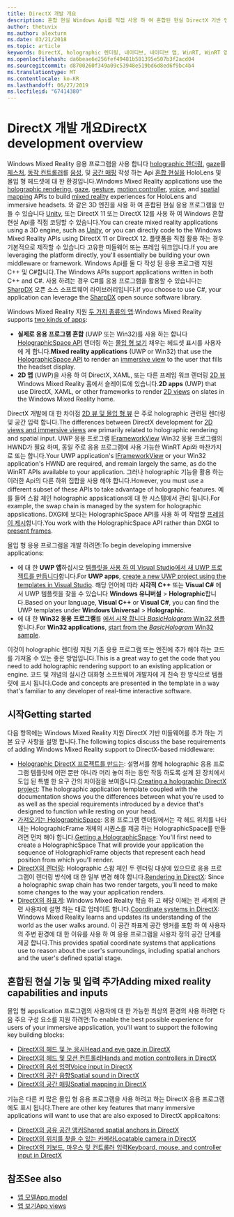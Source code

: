 ```yaml
---
title: DirectX 개발 개요
description: 혼합 현실 Windows Api를 직접 사용 하 여 혼합된 현실 DirectX 기반 엔진을 구축 합니다.
author: thetuvix
ms.author: alexturn
ms.date: 03/21/2018
ms.topic: article
keywords: DirectX, holographic 렌더링, 네이티브, 네이티브 앱, WinRT, WinRT 앱 플랫폼 Api, 사용자 지정 엔진, 미들웨어
ms.openlocfilehash: da6beae6e256fef49481b581395e507b3f2acd04
ms.sourcegitcommit: d8700260f349a09c53948e519bd6d8ed6f9bc4b4
ms.translationtype: MT
ms.contentlocale: ko-KR
ms.lasthandoff: 06/27/2019
ms.locfileid: "67414380"
---
```

# <a name="directx-development-overview"></a><span data-ttu-id="6ed7d-104">DirectX 개발 개요</span><span class="sxs-lookup"><span data-stu-id="6ed7d-104">DirectX development overview</span></span>


<span data-ttu-id="6ed7d-105">Windows Mixed Reality 응용 프로그램을 사용 합니다 [holographic 렌더링](rendering.md), [gaze](gaze.md)를 [제스처](gestures.md), [동작 컨트롤러](motion-controllers.md)를 [음성](voice-input.md), 및 [공간 매핑](spatial-mapping.md) 작성 하는 Api [혼합 현실을](mixed-reality.md) HoloLens 및 몰입 형 헤드셋에 대 한 환경입니다.</span><span class="sxs-lookup"><span data-stu-id="6ed7d-105">Windows Mixed Reality applications use the [holographic rendering](rendering.md), [gaze](gaze.md), [gesture](gestures.md), [motion controller](motion-controllers.md), [voice](voice-input.md), and [spatial mapping](spatial-mapping.md) APIs to build [mixed reality](mixed-reality.md) experiences for HoloLens and immersive headsets.</span></span> <span data-ttu-id="6ed7d-106">와 같은 3D 엔진을 사용 하 여 혼합된 현실 응용 프로그램을 만들 수 있습니다 [Unity](unity-development-overview.md), 또는 DirectX 11 또는 DirectX 12를 사용 하 여 Windows 혼합 현실 Api를 직접 코딩할 수 있습니다.</span><span class="sxs-lookup"><span data-stu-id="6ed7d-106">You can create mixed reality applications using a 3D engine, such as [Unity](unity-development-overview.md), or you can directly code to the Windows Mixed Reality APIs using DirectX 11 or DirectX 12.</span></span> <span data-ttu-id="6ed7d-107">플랫폼을 직접 활용 하는 경우 기본적으로 제작할 수 있습니다 고유한 미들웨어 또는 프레임 워크입니다.</span><span class="sxs-lookup"><span data-stu-id="6ed7d-107">If you are leveraging the platform directly, you'll essentially be building your own middleware or framework.</span></span> <span data-ttu-id="6ed7d-108">Windows Api를 둘 다 작성 된 응용 프로그램 지원 C++ 및 C#합니다.</span><span class="sxs-lookup"><span data-stu-id="6ed7d-108">The Windows APIs support applications written in both C++ and C#.</span></span> <span data-ttu-id="6ed7d-109">사용 하려는 경우 C#를 응용 프로그램을 활용할 수 있습니다는 [SharpDX](http://sharpdx.org/) 오픈 소스 소프트웨어 라이브러리입니다.</span><span class="sxs-lookup"><span data-stu-id="6ed7d-109">If you choose to use C#, your application can leverage the [SharpDX](http://sharpdx.org/) open source software library.</span></span>


<span data-ttu-id="6ed7d-110">Windows Mixed Reality 지원 [두 가지 종류의 앱](app-views.md):</span><span class="sxs-lookup"><span data-stu-id="6ed7d-110">Windows Mixed Reality supports [two kinds of apps](app-views.md):</span></span>
* <span data-ttu-id="6ed7d-111">**실제로 응용 프로그램 혼합** (UWP 또는 Win32)를 사용 하는 합니다 [HolographicSpace API](getting-a-holographicspace.md) 렌더링 하는 [몰입 형 보기](app-views.md) 채우는 헤드셋 표시를 사용자에 게 합니다.</span><span class="sxs-lookup"><span data-stu-id="6ed7d-111">**Mixed reality applications** (UWP or Win32) that use the [HolographicSpace API](getting-a-holographicspace.md) to render an [immersive view](app-views.md) to the user that fills the headset display.</span></span>
* <span data-ttu-id="6ed7d-112">**2D 앱** (UWP)을 사용 하 여 DirectX, XAML, 또는 다른 프레임 워크 렌더링 [2D 뷰](app-views.md#2d-views) Windows Mixed Reality 홈에서 슬레이트에 있습니다.</span><span class="sxs-lookup"><span data-stu-id="6ed7d-112">**2D apps** (UWP) that use DirectX, XAML, or other frameworks to render [2D views](app-views.md#2d-views) on slates in the Windows Mixed Reality home.</span></span>


<span data-ttu-id="6ed7d-113">DirectX 개발에 대 한 차이점 [2D 뷰 및 몰입 형 뷰](app-views.md) 은 주로 holographic 관련된 렌더링 및 공간 입력 합니다.</span><span class="sxs-lookup"><span data-stu-id="6ed7d-113">The differences between DirectX development for [2D views and immersive views](app-views.md) are primarily related to holographic rendering and spatial input.</span></span> <span data-ttu-id="6ed7d-114">UWP 응용 프로그램 [IFrameworkView](https://msdn.microsoft.com/library/windows/apps/windows.applicationmodel.core.iframeworkview.aspx) Win32 응용 프로그램의 HWND가 필요 하며, 동일 주로 응용 프로그램에 사용 가능한 WinRT Api와 마찬가지로 또는 합니다.</span><span class="sxs-lookup"><span data-stu-id="6ed7d-114">Your UWP application's [IFrameworkView](https://msdn.microsoft.com/library/windows/apps/windows.applicationmodel.core.iframeworkview.aspx) or your Win32 application's HWND are required, and remain largely the same, as do the WinRT APIs available to your application.</span></span> <span data-ttu-id="6ed7d-115">그러나 holographic 기능을 활용 하는 이러한 Api의 다른 하위 집합을 사용 해야 합니다.</span><span class="sxs-lookup"><span data-stu-id="6ed7d-115">However, you must use a different subset of these APIs to take advantage of holographic features.</span></span> <span data-ttu-id="6ed7d-116">예를 들어 스왑 체인 holographic appslications에 대 한 시스템에서 관리 됩니다.</span><span class="sxs-lookup"><span data-stu-id="6ed7d-116">For example, the swap chain is managed by the system for holographic appslications.</span></span> <span data-ttu-id="6ed7d-117">DXGI에 보다는 HolographicSpace API를 사용 하 여 작업할 [프레임이 제시](rendering-in-directx.md)합니다.</span><span class="sxs-lookup"><span data-stu-id="6ed7d-117">You work with the HolographicSpace API rather than DXGI to [present frames](rendering-in-directx.md).</span></span>

<span data-ttu-id="6ed7d-118">몰입 형 응용 프로그램을 개발 하려면:</span><span class="sxs-lookup"><span data-stu-id="6ed7d-118">To begin developing immersive applications:</span></span>
* <span data-ttu-id="6ed7d-119">에 대 한 **UWP 앱**하십시오 [템플릿을 사용 하 여 Visual Studio에서 새 UWP 프로젝트를 만듭니다](creating-a-holographic-directx-project.md)합니다.</span><span class="sxs-lookup"><span data-stu-id="6ed7d-119">For **UWP apps**, [create a new UWP project using the templates in Visual Studio](creating-a-holographic-directx-project.md).</span></span> <span data-ttu-id="6ed7d-120">해당 언어에 따라 **시각적 C++**  또는 **Visual C#** 에서 UWP 템플릿을 찾을 수 있습니다 **Windows 유니버설**  >   **Holographic**합니다.</span><span class="sxs-lookup"><span data-stu-id="6ed7d-120">Based on your language, **Visual C++** or **Visual C#**, you can find the UWP templates under **Windows Universal** > **Holographic**.</span></span>
* <span data-ttu-id="6ed7d-121">에 대 한 **Win32 응용 프로그램**를 [에서 시작 합니다 *BasicHologram* Win32 샘플](creating-a-holographic-directx-project.md#creating-a-win32-project)합니다.</span><span class="sxs-lookup"><span data-stu-id="6ed7d-121">For **Win32 applications**, [start from the *BasicHologram* Win32 sample](creating-a-holographic-directx-project.md#creating-a-win32-project).</span></span>

<span data-ttu-id="6ed7d-122">이것이 holographic 렌더링 지원 기존 응용 프로그램 또는 엔진에 추가 해야 하는 코드를 가져올 수 있는 좋은 방법입니다.</span><span class="sxs-lookup"><span data-stu-id="6ed7d-122">This is a great way to get the code that you need to add holographic rendering support to an existing application or engine.</span></span> <span data-ttu-id="6ed7d-123">코드 및 개념의 실시간 대화형 소프트웨어 개발자에 게 친숙 한 방식으로 템플릿에 표시 됩니다.</span><span class="sxs-lookup"><span data-stu-id="6ed7d-123">Code and concepts are presented in the template in a way that's familiar to any developer of real-time interactive software.</span></span>


## <a name="getting-started"></a><span data-ttu-id="6ed7d-124">시작</span><span class="sxs-lookup"><span data-stu-id="6ed7d-124">Getting started</span></span>

<span data-ttu-id="6ed7d-125">다음 항목에는 Windows Mixed Reality 지원 DirectX 기반 미들웨어를 추가 하는 기본 요구 사항을 설명 합니다.</span><span class="sxs-lookup"><span data-stu-id="6ed7d-125">The following topics discuss the base requirements of adding Windows Mixed Reality support to DirectX-based middleware:</span></span>

* <span data-ttu-id="6ed7d-126">[Holographic DirectX 프로젝트를 만드는](creating-a-holographic-directx-project.md): 설명서를 함께 holographic 응용 프로그램 템플릿에 어떤 뿐만 아니라 머리 놓여 하는 동안 작동 하도록 설계 된 장치에서 도입 된 특별 한 요구 간의 차이점을 보여줍니다.</span><span class="sxs-lookup"><span data-stu-id="6ed7d-126">[Creating a holographic DirectX project](creating-a-holographic-directx-project.md): The holographic application template coupled with the documentation shows you the differences between what you're used to as well as the special requirements introduced by a device that's designed to function while resting on your head.</span></span>
* <span data-ttu-id="6ed7d-127">[가져오기는 HolographicSpace](getting-a-holographicspace.md): 응용 프로그램 렌더링에서는 각 헤드 위치를 나타내는 HolographicFrame 개체의 시퀀스를 제공 하는 HolographicSpace를 만들려면 먼저 해야 합니다.</span><span class="sxs-lookup"><span data-stu-id="6ed7d-127">[Getting a HolographicSpace](getting-a-holographicspace.md): You'll first need to create a HolographicSpace That will provide your application the sequence of HolographicFrame objects that represent each head position from which you'll render.</span></span>
* <span data-ttu-id="6ed7d-128">[DirectX의 렌더링](rendering-in-directx.md): Holographic 스왑 체인 두 렌더링 대상에 있으므로 응용 프로그램이 렌더링 방식에 대 한 일부 변경 해야 합니다.</span><span class="sxs-lookup"><span data-stu-id="6ed7d-128">[Rendering in DirectX](rendering-in-directx.md): Since a holographic swap chain has two render targets, you'll need to make some changes to the way your application renders.</span></span>
* <span data-ttu-id="6ed7d-129">[DirectX의 좌표계](coordinate-systems-in-directx.md): Windows Mixed Reality 학습 하 고 해당 이해는 전 세계의 관련 사용자에 설명 하는 대로 업데이트 합니다.</span><span class="sxs-lookup"><span data-stu-id="6ed7d-129">[Coordinate systems in DirectX](coordinate-systems-in-directx.md): Windows Mixed Reality learns and updates its understanding of the world as the user walks around.</span></span> <span data-ttu-id="6ed7d-130">이 공간 좌표계 공간 앵커를 포함 하 여 사용자의 주변 환경에 대 한 이유를 사용 하 여 응용 프로그램을 사용자 정의 공간 단계를 제공 합니다.</span><span class="sxs-lookup"><span data-stu-id="6ed7d-130">This provides spatial coordinate systems that applications use to reason about the user's surroundings, including spatial anchors and the user's defined spatial stage.</span></span>

## <a name="adding-mixed-reality-capabilities-and-inputs"></a><span data-ttu-id="6ed7d-131">혼합된 현실 기능 및 입력 추가</span><span class="sxs-lookup"><span data-stu-id="6ed7d-131">Adding mixed reality capabilities and inputs</span></span>

<span data-ttu-id="6ed7d-132">몰입 형 appslication 프로그램의 사용자에 대 한 가능한 최상의 환경의 사용 하려면 다음 주요 구성 요소를 지원 하려면:</span><span class="sxs-lookup"><span data-stu-id="6ed7d-132">To enable the best possible experience for users of your immersive appslication, you'll want to support the following key building blocks:</span></span>

* [<span data-ttu-id="6ed7d-133">DirectX의 헤드 및 눈 응시</span><span class="sxs-lookup"><span data-stu-id="6ed7d-133">Head and eye gaze in DirectX</span></span>](gaze-in-directx.md)
* [<span data-ttu-id="6ed7d-134">DirectX의 헤드 및 모션 컨트롤러</span><span class="sxs-lookup"><span data-stu-id="6ed7d-134">Hands and motion controllers in DirectX</span></span>](hands-and-motion-controllers-in-directx.md)
* [<span data-ttu-id="6ed7d-135">DirectX의 음성 입력</span><span class="sxs-lookup"><span data-stu-id="6ed7d-135">Voice input in DirectX</span></span>](voice-input-in-directx.md)
* [<span data-ttu-id="6ed7d-136">DirectX의 공간 음향</span><span class="sxs-lookup"><span data-stu-id="6ed7d-136">Spatial sound in DirectX</span></span>](spatial-sound-in-directx.md)
* [<span data-ttu-id="6ed7d-137">DirectX의 공간 매핑</span><span class="sxs-lookup"><span data-stu-id="6ed7d-137">Spatial mapping in DirectX</span></span>](spatial-mapping-in-directx.md)


<span data-ttu-id="6ed7d-138">기능은 다른 키 많은 몰입 형 응용 프로그램을 사용 하려고 하는 DirectX 응용 프로그램에도 표시 됩니다.</span><span class="sxs-lookup"><span data-stu-id="6ed7d-138">There are other key features that many immersive applications will want to use that are also exposed to DirectX applicaitons:</span></span>

* [<span data-ttu-id="6ed7d-139">DirectX의 공유 공간 앵커</span><span class="sxs-lookup"><span data-stu-id="6ed7d-139">Shared spatial anchors in DirectX</span></span>](shared-spatial-anchors-in-directx.md)
* [<span data-ttu-id="6ed7d-140">DirectX의 위치를 찾을 수 있는 카메라</span><span class="sxs-lookup"><span data-stu-id="6ed7d-140">Locatable camera in DirectX</span></span>](locatable-camera-in-directx.md)
* [<span data-ttu-id="6ed7d-141">DirectX의 키보드, 마우스 및 컨트롤러 입력</span><span class="sxs-lookup"><span data-stu-id="6ed7d-141">Keyboard, mouse, and controller input in DirectX</span></span>](keyboard,-mouse,-and-controller-input-in-directx.md)

## <a name="see-also"></a><span data-ttu-id="6ed7d-142">참조</span><span class="sxs-lookup"><span data-stu-id="6ed7d-142">See also</span></span>
* [<span data-ttu-id="6ed7d-143">앱 모델</span><span class="sxs-lookup"><span data-stu-id="6ed7d-143">App model</span></span>](app-model.md)
* [<span data-ttu-id="6ed7d-144">앱 보기</span><span class="sxs-lookup"><span data-stu-id="6ed7d-144">App views</span></span>](app-views.md)
